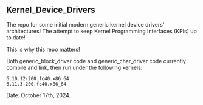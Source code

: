 ## Kernel_Device_Drivers

The repo for some initial modern generic kernel device drivers'
architectures! The attempt to keep Kernel Programming Interfaces
(KPIs) up to date!

This is why this repo matters!

Both generic_block_driver code and generic_char_driver code
currently compile and link, then run under the following kernels:

	6.10.12-200.fc40.x86_64
	6.11.3-200.fc40.x86_64

Date: October 17th, 2024.
